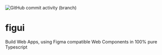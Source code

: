 ![GitHub commit activity (branch)](https://img.shields.io/github/commit-activity/t/martinrossil/figui)

# figui
Build Web Apps, using Figma compatible Web Components in 100% pure Typescript
